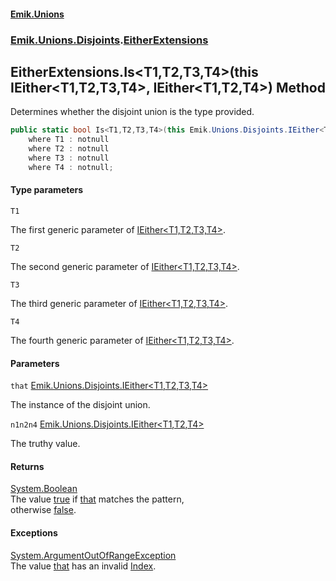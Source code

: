 #### [Emik.Unions](index.md 'index')
### [Emik.Unions.Disjoints](Emik.Unions.Disjoints.md 'Emik.Unions.Disjoints').[EitherExtensions](EitherExtensions.md 'Emik.Unions.Disjoints.EitherExtensions')

## EitherExtensions.Is<T1,T2,T3,T4>(this IEither<T1,T2,T3,T4>, IEither<T1,T2,T4>) Method

Determines whether the disjoint union is the type provided.

```csharp
public static bool Is<T1,T2,T3,T4>(this Emik.Unions.Disjoints.IEither<T1,T2,T3,T4> that, out Emik.Unions.Disjoints.IEither<T1,T2,T4>? n1n2n4)
    where T1 : notnull
    where T2 : notnull
    where T3 : notnull
    where T4 : notnull;
```
#### Type parameters

<a name='Emik.Unions.Disjoints.EitherExtensions.Is_T1,T2,T3,T4_(thisEmik.Unions.Disjoints.IEither_T1,T2,T3,T4_,Emik.Unions.Disjoints.IEither_T1,T2,T4_).T1'></a>

`T1`

The first generic parameter of [IEither&lt;T1,T2,T3,T4&gt;](IEither{T1,T2,T3,T4}.md 'Emik.Unions.Disjoints.IEither<T1,T2,T3,T4>').

<a name='Emik.Unions.Disjoints.EitherExtensions.Is_T1,T2,T3,T4_(thisEmik.Unions.Disjoints.IEither_T1,T2,T3,T4_,Emik.Unions.Disjoints.IEither_T1,T2,T4_).T2'></a>

`T2`

The second generic parameter of [IEither&lt;T1,T2,T3,T4&gt;](IEither{T1,T2,T3,T4}.md 'Emik.Unions.Disjoints.IEither<T1,T2,T3,T4>').

<a name='Emik.Unions.Disjoints.EitherExtensions.Is_T1,T2,T3,T4_(thisEmik.Unions.Disjoints.IEither_T1,T2,T3,T4_,Emik.Unions.Disjoints.IEither_T1,T2,T4_).T3'></a>

`T3`

The third generic parameter of [IEither&lt;T1,T2,T3,T4&gt;](IEither{T1,T2,T3,T4}.md 'Emik.Unions.Disjoints.IEither<T1,T2,T3,T4>').

<a name='Emik.Unions.Disjoints.EitherExtensions.Is_T1,T2,T3,T4_(thisEmik.Unions.Disjoints.IEither_T1,T2,T3,T4_,Emik.Unions.Disjoints.IEither_T1,T2,T4_).T4'></a>

`T4`

The fourth generic parameter of [IEither&lt;T1,T2,T3,T4&gt;](IEither{T1,T2,T3,T4}.md 'Emik.Unions.Disjoints.IEither<T1,T2,T3,T4>').
#### Parameters

<a name='Emik.Unions.Disjoints.EitherExtensions.Is_T1,T2,T3,T4_(thisEmik.Unions.Disjoints.IEither_T1,T2,T3,T4_,Emik.Unions.Disjoints.IEither_T1,T2,T4_).that'></a>

`that` [Emik.Unions.Disjoints.IEither&lt;](IEither{T1,T2,T3,T4}.md 'Emik.Unions.Disjoints.IEither<T1,T2,T3,T4>')[T1](EitherExtensions.Is{T1,T2,T3,T4}(IEither{T1,T2,T3,T4},IEither&{T1,T2,T4}).md#Emik.Unions.Disjoints.EitherExtensions.Is_T1,T2,T3,T4_(thisEmik.Unions.Disjoints.IEither_T1,T2,T3,T4_,Emik.Unions.Disjoints.IEither_T1,T2,T4_).T1 'Emik.Unions.Disjoints.EitherExtensions.Is<T1,T2,T3,T4>(this Emik.Unions.Disjoints.IEither<T1,T2,T3,T4>, Emik.Unions.Disjoints.IEither<T1,T2,T4>).T1')[,](IEither{T1,T2,T3,T4}.md 'Emik.Unions.Disjoints.IEither<T1,T2,T3,T4>')[T2](EitherExtensions.Is{T1,T2,T3,T4}(IEither{T1,T2,T3,T4},IEither&{T1,T2,T4}).md#Emik.Unions.Disjoints.EitherExtensions.Is_T1,T2,T3,T4_(thisEmik.Unions.Disjoints.IEither_T1,T2,T3,T4_,Emik.Unions.Disjoints.IEither_T1,T2,T4_).T2 'Emik.Unions.Disjoints.EitherExtensions.Is<T1,T2,T3,T4>(this Emik.Unions.Disjoints.IEither<T1,T2,T3,T4>, Emik.Unions.Disjoints.IEither<T1,T2,T4>).T2')[,](IEither{T1,T2,T3,T4}.md 'Emik.Unions.Disjoints.IEither<T1,T2,T3,T4>')[T3](EitherExtensions.Is{T1,T2,T3,T4}(IEither{T1,T2,T3,T4},IEither&{T1,T2,T4}).md#Emik.Unions.Disjoints.EitherExtensions.Is_T1,T2,T3,T4_(thisEmik.Unions.Disjoints.IEither_T1,T2,T3,T4_,Emik.Unions.Disjoints.IEither_T1,T2,T4_).T3 'Emik.Unions.Disjoints.EitherExtensions.Is<T1,T2,T3,T4>(this Emik.Unions.Disjoints.IEither<T1,T2,T3,T4>, Emik.Unions.Disjoints.IEither<T1,T2,T4>).T3')[,](IEither{T1,T2,T3,T4}.md 'Emik.Unions.Disjoints.IEither<T1,T2,T3,T4>')[T4](EitherExtensions.Is{T1,T2,T3,T4}(IEither{T1,T2,T3,T4},IEither&{T1,T2,T4}).md#Emik.Unions.Disjoints.EitherExtensions.Is_T1,T2,T3,T4_(thisEmik.Unions.Disjoints.IEither_T1,T2,T3,T4_,Emik.Unions.Disjoints.IEither_T1,T2,T4_).T4 'Emik.Unions.Disjoints.EitherExtensions.Is<T1,T2,T3,T4>(this Emik.Unions.Disjoints.IEither<T1,T2,T3,T4>, Emik.Unions.Disjoints.IEither<T1,T2,T4>).T4')[&gt;](IEither{T1,T2,T3,T4}.md 'Emik.Unions.Disjoints.IEither<T1,T2,T3,T4>')

The instance of the disjoint union.

<a name='Emik.Unions.Disjoints.EitherExtensions.Is_T1,T2,T3,T4_(thisEmik.Unions.Disjoints.IEither_T1,T2,T3,T4_,Emik.Unions.Disjoints.IEither_T1,T2,T4_).n1n2n4'></a>

`n1n2n4` [Emik.Unions.Disjoints.IEither&lt;](IEither{T1,T2,T3}.md 'Emik.Unions.Disjoints.IEither<T1,T2,T3>')[T1](EitherExtensions.Is{T1,T2,T3,T4}(IEither{T1,T2,T3,T4},IEither&{T1,T2,T4}).md#Emik.Unions.Disjoints.EitherExtensions.Is_T1,T2,T3,T4_(thisEmik.Unions.Disjoints.IEither_T1,T2,T3,T4_,Emik.Unions.Disjoints.IEither_T1,T2,T4_).T1 'Emik.Unions.Disjoints.EitherExtensions.Is<T1,T2,T3,T4>(this Emik.Unions.Disjoints.IEither<T1,T2,T3,T4>, Emik.Unions.Disjoints.IEither<T1,T2,T4>).T1')[,](IEither{T1,T2,T3}.md 'Emik.Unions.Disjoints.IEither<T1,T2,T3>')[T2](EitherExtensions.Is{T1,T2,T3,T4}(IEither{T1,T2,T3,T4},IEither&{T1,T2,T4}).md#Emik.Unions.Disjoints.EitherExtensions.Is_T1,T2,T3,T4_(thisEmik.Unions.Disjoints.IEither_T1,T2,T3,T4_,Emik.Unions.Disjoints.IEither_T1,T2,T4_).T2 'Emik.Unions.Disjoints.EitherExtensions.Is<T1,T2,T3,T4>(this Emik.Unions.Disjoints.IEither<T1,T2,T3,T4>, Emik.Unions.Disjoints.IEither<T1,T2,T4>).T2')[,](IEither{T1,T2,T3}.md 'Emik.Unions.Disjoints.IEither<T1,T2,T3>')[T4](EitherExtensions.Is{T1,T2,T3,T4}(IEither{T1,T2,T3,T4},IEither&{T1,T2,T4}).md#Emik.Unions.Disjoints.EitherExtensions.Is_T1,T2,T3,T4_(thisEmik.Unions.Disjoints.IEither_T1,T2,T3,T4_,Emik.Unions.Disjoints.IEither_T1,T2,T4_).T4 'Emik.Unions.Disjoints.EitherExtensions.Is<T1,T2,T3,T4>(this Emik.Unions.Disjoints.IEither<T1,T2,T3,T4>, Emik.Unions.Disjoints.IEither<T1,T2,T4>).T4')[&gt;](IEither{T1,T2,T3}.md 'Emik.Unions.Disjoints.IEither<T1,T2,T3>')

The truthy value.

#### Returns
[System.Boolean](https://docs.microsoft.com/en-us/dotnet/api/System.Boolean 'System.Boolean')  
The value [true](https://docs.microsoft.com/en-us/dotnet/csharp/language-reference/builtin-types/bool 'https://docs.microsoft.com/en-us/dotnet/csharp/language-reference/builtin-types/bool') if [that](EitherExtensions.Is{T1,T2,T3,T4}(IEither{T1,T2,T3,T4},IEither&{T1,T2,T4}).md#Emik.Unions.Disjoints.EitherExtensions.Is_T1,T2,T3,T4_(thisEmik.Unions.Disjoints.IEither_T1,T2,T3,T4_,Emik.Unions.Disjoints.IEither_T1,T2,T4_).that 'Emik.Unions.Disjoints.EitherExtensions.Is<T1,T2,T3,T4>(this Emik.Unions.Disjoints.IEither<T1,T2,T3,T4>, Emik.Unions.Disjoints.IEither<T1,T2,T4>).that') matches the pattern,  
otherwise [false](https://docs.microsoft.com/en-us/dotnet/csharp/language-reference/builtin-types/bool 'https://docs.microsoft.com/en-us/dotnet/csharp/language-reference/builtin-types/bool').

#### Exceptions

[System.ArgumentOutOfRangeException](https://docs.microsoft.com/en-us/dotnet/api/System.ArgumentOutOfRangeException 'System.ArgumentOutOfRangeException')  
The value [that](EitherExtensions.Is{T1,T2,T3,T4}(IEither{T1,T2,T3,T4},IEither&{T1,T2,T4}).md#Emik.Unions.Disjoints.EitherExtensions.Is_T1,T2,T3,T4_(thisEmik.Unions.Disjoints.IEither_T1,T2,T3,T4_,Emik.Unions.Disjoints.IEither_T1,T2,T4_).that 'Emik.Unions.Disjoints.EitherExtensions.Is<T1,T2,T3,T4>(this Emik.Unions.Disjoints.IEither<T1,T2,T3,T4>, Emik.Unions.Disjoints.IEither<T1,T2,T4>).that') has an invalid [Index](IEither.Index.md 'Emik.Unions.Disjoints.IEither.Index').